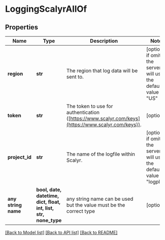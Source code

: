# LoggingScalyrAllOf


## Properties
Name | Type | Description | Notes
------------ | ------------- | ------------- | -------------
**region** | **str** | The region that log data will be sent to. | [optional]  if omitted the server will use the default value of "US"
**token** | **str** | The token to use for authentication ([https://www.scalyr.com/keys](https://www.scalyr.com/keys)). | [optional] 
**project_id** | **str** | The name of the logfile within Scalyr. | [optional]  if omitted the server will use the default value of "logplex"
**any string name** | **bool, date, datetime, dict, float, int, list, str, none_type** | any string name can be used but the value must be the correct type | [optional]

[[Back to Model list]](../README.md#documentation-for-models) [[Back to API list]](../README.md#documentation-for-api-endpoints) [[Back to README]](../README.md)


